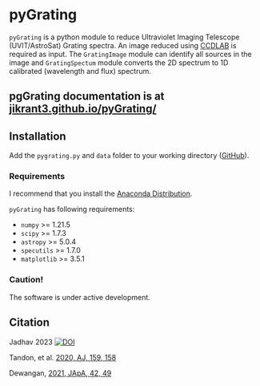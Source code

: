 # pyGrating
``pyGrating`` is a python module to reduce Ultraviolet Imaging Telescope (UVIT/AstroSat) Grating spectra. An image reduced using [CCDLAB](https://github.com/user29A/CCDLAB) is required as input. The ``GratingImage`` module can identify all sources in the image and ``GratingSpectum`` module converts the 2D spectrum to 1D calibrated (wavelength and flux) spectrum.

## pgGrating documentation is at [jikrant3.github.io/pyGrating/](https://jikrant3.github.io/pyGrating)

## Installation
Add the ``pygrating.py`` and ``data`` folder to your working directory ([GitHub](https://github.com/jikrant3/pyGrating/blob/main/pygrating/pygrating.py)).


### Requirements
I recommend that you install the [Anaconda Distribution](https://www.anaconda.com/products/individual).

``pyGrating`` has following requirements:

* ``numpy`` >= 1.21.5
* ``scipy`` >= 1.7.3
* ``astropy`` >= 5.0.4
* ``specutils`` >= 1.7.0
* ``matplotlib`` >= 3.5.1

### Caution!
The software is under active development.

## Citation
Jadhav 2023 [![DOI](https://zenodo.org/badge/594533919.svg)](https://zenodo.org/badge/latestdoi/594533919)

Tandon, et al. [2020, AJ, 159, 158](https://ui.adsabs.harvard.edu/abs/2020AJ....159..158T/abstract)

Dewangan, [2021, JApA, 42, 49](https://ui.adsabs.harvard.edu/abs/2021JApA...42...49D/abstract)

